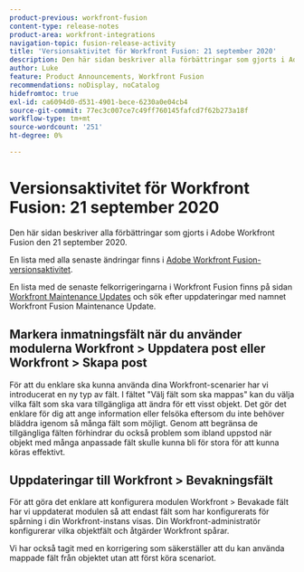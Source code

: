 ```yaml
---
product-previous: workfront-fusion
content-type: release-notes
product-area: workfront-integrations
navigation-topic: fusion-release-activity
title: 'Versionsaktivitet för Workfront Fusion: 21 september 2020'
description: Den här sidan beskriver alla förbättringar som gjorts i Adobe Workfront Fusion den 21 september 2020.
author: Luke
feature: Product Announcements, Workfront Fusion
recommendations: noDisplay, noCatalog
hidefromtoc: true
exl-id: ca6094d0-d531-4901-bece-6230a0e04cb4
source-git-commit: 77ec3c007ce7c49ff760145fafcd7f62b273a18f
workflow-type: tm+mt
source-wordcount: '251'
ht-degree: 0%

---
```


# Versionsaktivitet för Workfront Fusion: 21 september 2020

Den här sidan beskriver alla förbättringar som gjorts i Adobe Workfront Fusion den 21 september 2020.

En lista med alla senaste ändringar finns i [Adobe Workfront Fusion-versionsaktivitet](/help/workfront-fusion/fusion-product-releases/fusion-release-activity.md).

En lista med de senaste felkorrigeringarna i Workfront Fusion finns på sidan [Workfront Maintenance Updates](https://experienceleague.adobe.com/docs/workfront-known-issues/releases/current-updates.html) och sök efter uppdateringar med namnet Workfront Fusion Maintenance Update.

## Markera inmatningsfält när du använder modulerna Workfront > Uppdatera post eller Workfront > Skapa post

För att du enklare ska kunna använda dina Workfront-scenarier har vi introducerat en ny typ av fält. I fältet &quot;Välj fält som ska mappas&quot; kan du välja vilka fält som ska vara tillgängliga att ändra för ett visst objekt. Det gör det enklare för dig att ange information eller felsöka eftersom du inte behöver bläddra igenom så många fält som möjligt. Genom att begränsa de tillgängliga fälten förhindrar du också problem som ibland uppstod när objekt med många anpassade fält skulle kunna bli för stora för att kunna köras effektivt.


## Uppdateringar till Workfront > Bevakningsfält

För att göra det enklare att konfigurera modulen Workfront > Bevakade fält har vi uppdaterat modulen så att endast fält som har konfigurerats för spårning i din Workfront-instans visas. Din Workfront-administratör konfigurerar vilka objektfält och åtgärder Workfront spårar.

Vi har också tagit med en korrigering som säkerställer att du kan använda mappade fält från objektet utan att först köra scenariot.
